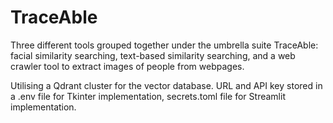 # TraceAble
Three different tools grouped together under the umbrella suite TraceAble: facial similarity searching, text-based similarity searching, and a web crawler tool to extract images of people from webpages. 

Utilising a Qdrant cluster for the vector database. URL and API key stored in a .env file for Tkinter implementation, secrets.toml file for Streamlit implementation.
